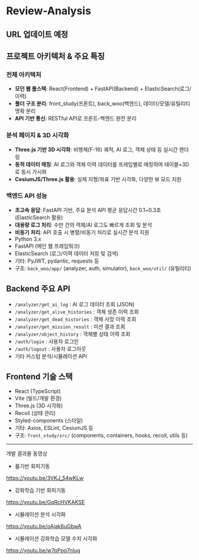 # Review-Analysis

## URL 업데이트 예정

## 프로젝트 아키텍처 & 주요 특징

### 전체 아키텍처
- **모던 웹 풀스택**: React(Frontend) + FastAPI(Backend) + ElasticSearch(로그/이력)
- **폴더 구조 분리**: front_study(프론트), back_woo(백엔드), 데이터/모델/유틸리티 명확 분리
- **API 기반 통신**: RESTful API로 프론트-백엔드 완전 분리

### 분석 페이지 & 3D 시각화
- **Three.js 기반 3D 시각화**: 비행체(F-16) 궤적, AI 로그, 객체 상태 등 실시간 렌더링
- **동적 데이터 매칭**: AI 로그와 객체 이력 데이터를 프레임별로 매칭하여 테이블+3D로 동시 가시화
- **CesiumJS/Three.js 활용**: 실제 지형/좌표 기반 시각화, 다양한 뷰 모드 지원

### 백엔드 API 성능
- **초고속 응답**: FastAPI 기반, 주요 분석 API 평균 응답시간 0.1~0.3초 (ElasticSearch 활용)
- **대용량 로그 처리**: 수만 건의 객체/AI 로그도 빠르게 조회 및 분석
- **비동기 처리**: API 호출 시 병렬/비동기 처리로 실시간 분석 지원
- Python 3.x
- FastAPI (메인 웹 프레임워크)
- ElasticSearch (로그/이력 데이터 저장 및 검색)
- 기타: PyJWT, pydantic, requests 등
- 구조: `back_woo/app/` (analyzer, auth, simulator), `back_woo/util/` (유틸리티)

## Backend 주요 API
- `/analyzer/get_ai_log` : AI 로그 데이터 조회 (JSON)
- `/analyzer/get_alive_histories` : 객체 생존 이력 조회
- `/analyzer/get_dead_histories` : 객체 사망 이력 조회
- `/analyzer/get_mission_result` : 미션 결과 조회
- `/analyzer/object_history` : 객체별 상태 이력 조회
- `/auth/login` : 사용자 로그인
- `/auth/logout` : 사용자 로그아웃
- 기타 커스텀 분석/시뮬레이션 API

## Frontend 기술 스택
- React (TypeScript)
- Vite (빌드/개발 환경)
- Three.js (3D 시각화)
- Recoil (상태 관리)
- Styled-components (스타일)
- 기타: Axios, ESLint, CesiumJS 등
- 구조: `front_study/src/` (components, containers, hooks, recoil, utils 등)

---

개발 결과물 동영상

- 룰기반 회피기동

https://youtu.be/3VKJ_54wKLw

- 강화학습 기반 회피기동

https://youtu.be/GqRcHVKAKSE

- 시뮬레이션 분석 시각화

https://youtu.be/oAjak6uGbwA

- 시뮬레이션 강화학습 모델 수치 시각화

https://youtu.be/w7pPpq7nIug

